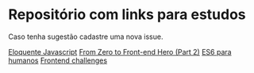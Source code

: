 # Repositório com links para estudos

Caso tenha sugestão cadastre uma nova issue.


[Eloquente Javascript](https://github.com/braziljs/eloquente-javascript)
[From Zero to Front-end Hero (Part 2)](https://medium.freecodecamp.org/from-zero-to-front-end-hero-part-2-adfa4824da9b)
[ES6 para humanos](https://github.com/alexmoreno/ES6-para-humanos)
[Frontend challenges](https://github.com/LFeh/frontend-challenges)

